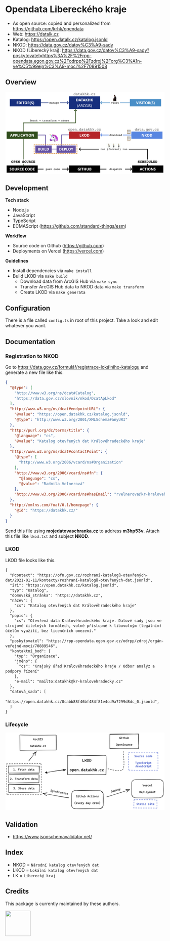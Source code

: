 # Opendata Libereckého kraje
- As open source: copied and personalized from https://github.com/krhk/opendata
- Web: https://datalk.cz
- Katalog: https://open.datalk.cz/katalog.jsonld
- NKOD: https://data.gov.cz/datov%C3%A9-sady
- NKOD (Liberecký kraj): https://data.gov.cz/datov%C3%A9-sady?poskytovatel=https%3A%2F%2Frpp-opendata.egon.gov.cz%2Fodrpp%2Fzdroj%2Forg%C3%A1n-ve%C5%99ejn%C3%A9-moci%2F70891508
## Overview

![](./docs/lifecycle1.png)

## Development

**Tech stack**

- Node.js
- JavaScript
- TypeScript
- ECMAScript (https://github.com/standard-things/esm)

**Workflow**

- Source code on Github (https://github.com)
- Deployments on Vercel (https://vercel.com)

**Guidelines**

- Install dependencies via `make install`
- Build LKOD via `make build`
  - Download data from ArcGIS Hub via `make sync`
  - Transfer ArcGIS Hub data to NKOD data via `make transform`
  - Create LKOD via `make generata`

## Configuration

There is a file called `config.ts` in root of this project. Take a look and edit whatever you want.

## Documentation

### Registration to NKOD

Go to https://data.gov.cz/formulář/registrace-lokálního-katalogu and generate a new file like this.

```json
{
  "@type": [
    "http://www.w3.org/ns/dcat#Catalog",
    "https://data.gov.cz/slovník/nkod/DcatApLkod"
  ],
  "http://www.w3.org/ns/dcat#endpointURL": {
    "@value": "https://open.datakhk.cz/katalog.jsonld",
    "@type": "http://www.w3.org/2001/XMLSchema#anyURI"
  },
  "http://purl.org/dc/terms/title": {
    "@language": "cs",
    "@value": "Katalog otevřených dat Královéhradeckého kraje"
  },
  "http://www.w3.org/ns/dcat#contactPoint": {
    "@type": [
      "http://www.w3.org/2006/vcard/ns#Organization"
    ],
    "http://www.w3.org/2006/vcard/ns#fn": {
      "@language": "cs",
      "@value": "Radmila Velnerová"
    },
    "http://www.w3.org/2006/vcard/ns#hasEmail": "rvelnerova@kr-kralovehradecky.cz"
  },
  "http://xmlns.com/foaf/0.1/homepage": {
    "@id": "https://datakhk.cz/"
  }
}
```

Send this file using **mojedatovaschranka.cz** to address **m3hp53v**. Attach this file like `lkod.txt` and subject **NKOD**.

### LKOD

LKOD file looks like this.

```
{
  "@context": "https://ofn.gov.cz/rozhraní-katalogů-otevřených-dat/2021-01-11/kontexty/rozhraní-katalogů-otevřených-dat.jsonld",
  "iri": "https://open.datakhk.cz/katalog.jsonld",
  "typ": "Katalog",
  "domovská_stránka": "https://datakhk.cz",
  "název": {
    "cs": "Katalog otevřených dat Královéhradeckého kraje"
  },
  "popis": {
    "cs": "Otevřená data Kralovéhradeckého kraje. Datové sady jsou ve strojově čitelných formátech, volně přístupné k libovolným (legálním) účelům využití, bez licenčních omezení."
  },
  "poskytovatel": "https://rpp-opendata.egon.gov.cz/odrpp/zdroj/orgán-veřejné-moci/70889546",
  "kontaktní_bod": {
    "typ": "Organizace",
    "jméno": {
      "cs": "Krajský úřad Královéhradeckého kraje / Odbor analýz a podpory řízení"
    },
    "e-mail": "mailto:datakhk@kr-kralovehradecky.cz"
  },
  "datová_sada": [
    "https://open.datakhk.cz/0cabb88f46bf484f81e4cd9a7299d8dc_0.jsonld",
  ]
}
```

### Lifecycle

![](./docs/lifecycle2.png)

## Validation

- https://www.jsonschemavalidator.net/

## Index

- NKOD = `Národní katalog otevřených dat`
- LKOD = `Lokální katalog otevřených dat`
- LK = `Liberecký kraj`

## Credits

This package is currently maintained by these authors.

<a href="https://github.com/f3l1x">
    <img width="80" height="80" src="https://avatars2.githubusercontent.com/u/538058?v=3&s=80">
</a>
